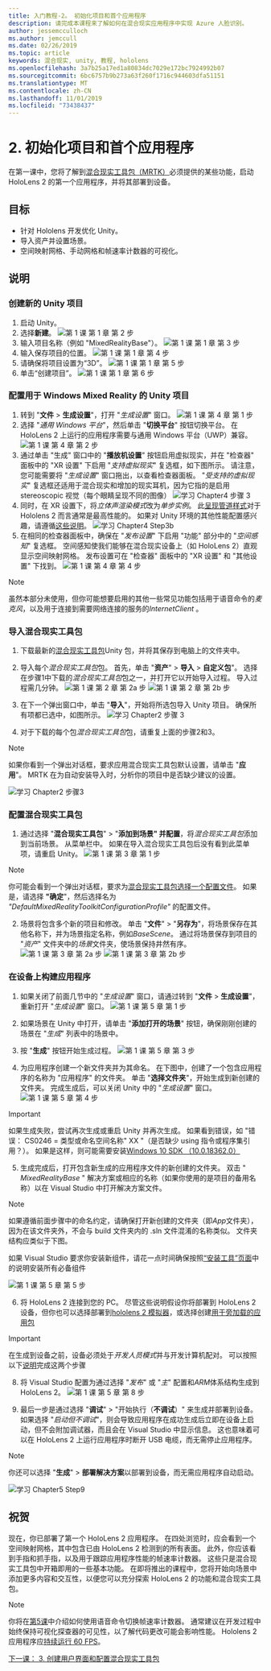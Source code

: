 ```yaml
---
title: 入门教程-2。 初始化项目和首个应用程序
description: 请完成本课程来了解如何在混合现实应用程序中实现 Azure 人脸识别。
author: jessemcculloch
ms.author: jemccull
ms.date: 02/26/2019
ms.topic: article
keywords: 混合现实, unity, 教程, hololens
ms.openlocfilehash: 3a7b25a17ed1a80834dc7029e172bc7924992b07
ms.sourcegitcommit: 6bc6757b9b273a63f260f1716c944603dfa51151
ms.translationtype: MT
ms.contentlocale: zh-CN
ms.lasthandoff: 11/01/2019
ms.locfileid: "73438437"
---
```

# <a name="2-initializing-your-project-and-first-application"></a>2. 初始化项目和首个应用程序

在第一课中，您将了解到[混合现实工具包（MRTK）]()必须提供的某些功能，启动 HoloLens 2 的第一个应用程序，并将其部署到设备。

## <a name="objectives"></a>目标

* 针对 Hololens 开发优化 Unity。
* 导入资产并设置场景。
* 空间映射网格、手动网格和帧速率计数器的可视化。

## <a name="instructions"></a>说明

### <a name="create-new-unity-project"></a>创建新的 Unity 项目

1. 启动 Unity。
2. 选择**新建**。
![第 1 课 第 1 章 第 2 步](images/Lesson1Chapter1Step2.JPG)
3. 输入项目名称（例如 "MixedRealityBase"）。
![第 1 课 第 1 章 第 3 步](images/Lesson1Chapter1Step3.JPG)
4. 输入保存项目的位置。
![第 1 课 第 1 章 第 4 步](images/Lesson1Chapter1Step4.JPG)
5. 请确保将项目设置为“3D”。
![第 1 课 第 1 章 第 5 步](images/Lesson1Chapter1Step5.JPG)
6. 单击“创建项目”。
![第 1 课 第 1 章 第 6 步](images/Lesson1Chapter1Step6.JPG)

### <a name="configure-the-unity-project-for-windows-mixed-reality"></a>配置用于 Windows Mixed Reality 的 Unity 项目

1. 转到 "**文件** > **生成设置**"，打开 "*生成设置*" 窗口。
![第 1 课 第 4 章 第 1 步](images/Lesson1Chapter4Step1.JPG)
2. 选择 "*通用 Windows 平台*"，然后单击 "**切换平台**" 按钮切换平台。 在 HoloLens 2 上运行的应用程序需要与通用 Windows 平台（UWP）兼容。
![第 1 课 第 4 章 第 2 步](images/Lesson1Chapter4Step2.JPG)
3. 通过单击 "生成" 窗口中的 "**播放机设置**" 按钮启用虚拟现实，并在 "检查器" 面板中的 "XR 设置" 下启用 "*支持虚拟现实*" 复选框，如下图所示。 请注意，您可能需要将 "*生成设置*" 窗口拖出，以查看检查器面板。 "*受支持的虚拟现实*" 复选框还适用于混合现实和增加的现实耳机，因为它指的是启用 stereoscopic 视觉（每个眼睛呈现不同的图像） ![学习 Chapter4 步骤 3](images/Lesson1Chapter4Step3.JPG)
4. 同时，在 XR 设置下，将*立体声渲染模式*改为*单步实例*。 此[呈现管道样式](https://docs.unity3d.com/Manual/SinglePassStereoRenderingHoloLens.html)对于 Hololens 2 而言通常是最高性能的。 如果对 Unity 环境的其他性能配置感兴趣，请遵循[这些说明](recommended-settings-for-unity.md)。
![学习 Chapter4 Step3b](images/Lesson1Chapter4Step3b.jpg)
5. 在相同的检查器面板中，确保在 "*发布设置*" 下启用 "功能" 部分中的 "*空间感知*" 复选框。 空间感知使我们能够在混合现实设备上（如 HoloLens 2）直观显示空间映射网格。 发布设置可在 "检查器" 面板中的 "XR 设置" 和 "其他设置" 下找到。
![第 1 课 第 4 章 第 4 步](images/Lesson1Chapter4Step4.JPG)

> [!NOTE]
> 虽然本部分未使用，但你可能想要启用的其他一些常见功能包括用于语音命令的*麦克风*，以及用于连接到需要网络连接的服务的*InternetClient* 。

### <a name="import-the-mixed-reality-toolkit"></a>导入混合现实工具包

1. 下载最新的[混合现实工具包](https://github.com/microsoft/MixedRealityToolkit-Unity/releases)Unity 包，并将其保存到电脑上的文件夹中。

2. 导入每个*混合现实工具包*包。 首先，单击 "**资产**" > **导入** > **自定义包**"。 选择在步骤1中下载的*混合现实工具包*包之一，并打开它以开始导入过程。 导入过程需几分钟。
    ![第 1 课 第 2 章 第 2a 步](images/Lesson1Chapter2Step2a.JPG) ![第 1 课 第 2 章 第 2b 步](images/Lesson1Chapter2Step2b.JPG)

3. 在下一个弹出窗口中，单击 "**导入**"，开始将所选包导入 Unity 项目。 确保所有项都已选中，如图所示。
    ![学习 Chapter2 步骤 3](images/Lesson1Chapter2Step3.JPG)
4. 对于下载的每个包*混合现实工具包*包，请重复上面的步骤2和3。

> [!NOTE]
> 如果你看到一个弹出对话框，要求应用混合现实工具包默认设置，请单击 "**应用**"。 MRTK 在为自动安装导入时，分析你的项目中是否缺少建议的设置。

![学习 Chapter2 步骤3](images/Lesson1Chapter2Step3b.JPG)

### <a name="configure-the-mixed-reality-toolkit"></a>配置混合现实工具包

1. 通过选择 "**混合现实工具包**" > "**添加到场景" 并配置**，将*混合现实工具包*添加到当前场景。 从菜单栏中。 如果在导入混合现实工具包后没有看到此菜单项，请重启 Unity。
  ![第 1 课 第 3 章 第 1 步](images/Lesson1Chapter3Step1.JPG)

> [!NOTE]
> 你可能会看到一个弹出对话框，要求为[混合现实工具包选择一个配置文件](https://microsoft.github.io/MixedRealityToolkit-Unity/Documentation/Profiles/Profiles.html)。 如果是，请选择 **"确定**"，然后选择名为 *"DefaultMixedRealityToolkitConfigurationProfile"* 的配置文件。

2. 场景将包含多个新的项目和修改。 单击 "**文件**" > "**另存为**"，将场景保存在其他名称下，并为场景指定名称，例如*BaseScene*。 通过将场景保存到项目的 "*资产*" 文件夹中的*场景*文件夹，使场景保持井然有序。
  ![第 1 课 第 3 章 第 2a 步](images/Lesson1Chapter3Step2a.JPG)
  ![第 1 课 第 3 章 第 2b 步](images/Lesson1Chapter3Step2b.JPG)

### <a name="build-your-application-to-your-device"></a>在设备上构建应用程序

1. 如果关闭了前面几节中的 "*生成设置*" 窗口，请通过转到 "**文件** > **生成设置**"，重新打开 "*生成设置*" 窗口。
    ![第 1 课 第 5 章 第 1 步](images/Lesson1Chapter5Step1.JPG)

2. 如果场景在 Unity 中打开，请单击 "**添加打开的场景**" 按钮，确保刚刚创建的场景在 "*生成*" 列表中的场景中。

3. 按 "**生成**" 按钮开始生成过程。
    ![第 1 课 第 5 章 第 3 步](images/Lesson1Chapter5Step3.JPG)

4. 为应用程序创建一个新文件夹并为其命名。 在下图中，创建了一个包含应用程序的名称为 "应用程序" 的文件夹。 单击 "**选择文件夹**"，开始生成到新创建的文件夹。 完成生成后，可以关闭 Unity 中的 "*生成设置*" 窗口。
    ![第 1 课 第 5 章 第 4 步](images/Lesson1Chapter5Step4.JPG)

> [!IMPORTANT]
> 如果生成失败，尝试再次生成或重启 Unity 并再次生成。 如果看到错误，如 "错误： CS0246 = 类型或命名空间名称" XX "（是否缺少 using 指令或程序集引用？）。 如果是这样，则可能需要安装[Windows 10 SDK （10.0.18362.0）](https://developer.microsoft.com//windows/downloads/windows-10-sdk)

5. 生成完成后，打开包含新生成的应用程序文件的新创建的文件夹。 双击 " *MixedRealityBase* " 解决方案或相应的名称（如果你使用的是项目的备用名称）以在 Visual Studio 中打开解决方案文件。

> [!NOTE]
> 如果遵循前面步骤中的命名约定，请确保打开新创建的文件夹（即*App*文件夹），因为在该文件夹外，不会与 build 文件夹内的 .sln 文件混淆的名称类似。 文件夹结构应类似于下图。
>
> 如果 Visual Studio 要求你安装新组件，请花一点时间确保按照[“安装工具”页面](install-the-tools.md)中的说明安装所有必备组件

![第 1 课 第 5 章 第 5 步](images/Lesson1Chapter5Step5.JPG)

6. 将 HoloLens 2 连接到您的 PC。 尽管这些说明假设你将部署到 HoloLens 2 设备，但你也可以选择部署到[hololens 2 模拟器](using-the-hololens-emulator.md)，或选择创建[用于旁加载的应用包](<https://docs.microsoft.com//windows/uwp/packaging/packaging-uwp-apps>)

> [!IMPORTANT]
> 在生成到设备之前，设备必须处于*开发人员模式*并与开发计算机配对。 可以按照以下[说明](using-visual-studio.md)完成这两个步骤

8. 将 Visual Studio 配置为通过选择 "*发布*" 或 "*主*" 配置和*ARM*体系结构生成到 HoloLens 2。
    ![第 1 课 第 5 章 第 8 步](images/Lesson1Chapter5Step8.JPG)

9. 最后一步是通过选择 "**调试**" > "开始执行（**不调试**）" 来生成并部署到设备。 如果选择 "*启动但不调试*"，则会导致应用程序在成功生成后立即在设备上启动，但不会附加调试器，而且会在 Visual Studio 中显示信息。 这也意味着可以在 HoloLens 2 上运行应用程序时断开 USB 电缆，而无需停止应用程序。

> [!NOTE]
> 你还可以选择 "**生成**" > **部署解决方案**以部署到设备，而无需应用程序自动启动。

![学习 Chapter5 Step9](images/Lesson1Chapter5Step9.JPG)

## <a name="congratulations"></a>祝贺

现在，你已部署了第一个 HoloLens 2 应用程序。 在四处浏览时，应会看到一个空间映射网格，其中包含已由 HoloLens 2 检测到的所有表面。 此外，你应该看到手指和抓手指，以及用于跟踪应用程序性能的帧速率计数器。 这些只是混合现实工具包中开箱即用的一些基本功能。 在即将推出的课程中，您将开始向场景中添加更多内容和交互性，以便您可以充分探索 HoloLens 2 的功能和混合现实工具包。

> [!NOTE]
> 你将在[第5课](mrlearning-base-ch5.md)中介绍如何使用语音命令切换帧速率计数器。 通常建议在开发过程中始终保持可视化探查器的可见性，以了解代码更改可能会影响性能。 Hololens 2 应用程序应[持续运行 60 FPS](understanding-performance-for-mixed-reality.md)。

[下一课： 3. 创建用户界面和配置混合现实工具包](mrlearning-base-ch2.md)
